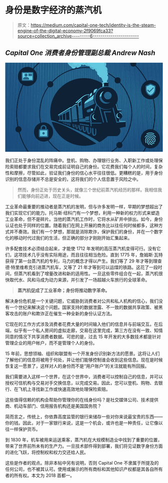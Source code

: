 # 身份是数字经济的蒸汽机

> 原文：<https://medium.com/capital-one-tech/identity-is-the-steam-engine-of-the-digital-economy-2f9069fca33?source=collection_archive---------6----------------------->

## *Capital One 消费者身份管理副总裁 Andrew Nash*

![](img/62168e3e4d4e33f58144bf1e4d98c4c0.png)

我们正处于身份混乱的阵痛中。登机、购物、办理银行业务、入职新工作或处理保险索赔都要求我们在交易完成前证明自己的身份。它花费我们每个人的时间，复杂性和摩擦，尽管如此，验证我们身份的信心水平往往很低。更糟糕的是，用于身份识别的信息存储并不总是安全的，这将我们的个人信息置于风险之中。

> 然而，身份正处于历史关头，就像三个世纪前蒸汽机经历的那样。我相信我们能够向前迈进，现在正是时候。

工业革命最重要的推动者是蒸汽机的发明，但与许多发明一样，早期的梦想超出了我们实现它们的能力。托马斯·纽科门有一个梦想，利用一种新的权力形式来塑造工业革命，但不是碎片。当他的蒸汽机工作时，它将水从矿井中排出。如今，身份认证也处于同样的位置。随着我们在网上开展的商务比以往任何时候都多，这种方式并不奏效。我们有一个梦想，那就是消除欺诈，保护我们的身份，并在一个数字化的移动时代过我们的生活，但正确的部分才刚刚开始汇集起来。

许多配套技术必须结合起来，才能使 1712 年发明的高压蒸汽机变得可行。没有它们，这项技术几乎没有实际用途，而且往往相当危险。直到 1775 年，詹姆斯·瓦特获得了第一台蒸汽机的专利，马力的概念才得以产生。我们等了 29 年才等到理查德·特里维希克引进蒸汽机车，又等了 21 年才等到可以运煤的铁路。这花了一段时间，但蒸汽机看到了增量改进和新的适用性。一旦这些零件组合在一起，蒸汽机很快取代水、风和马成为动力来源，并引发了一场超越火车旅行的全球革命。

> **蒸汽机促成了工业革命；身份将推动数字革命。**

解决身份危机是一个关键问题，它威胁到消费者对公共和私人机构的信心，我们没有一个世纪来解决这个问题。国家支持的数据泄露、不一致的数据共享政策、被黑客攻击的账户和欺诈正在催生一种全新的身份认证方法。

它现在的工作方式涉及消费者花费大量的时间输入他们的信息并与前端交互。在后端，似乎有一个私人房间的虚拟走廊，交易在这里完成，第三方在没有一致、知情同意的情况下共享消费者数据。可悲的是，过去 15 年开发的大多数技术都是针对管理企业的用户帐户，而不是管理个人的身份。

15 年前，思想领袖、组织和联盟有一个开发身份识别新方法的愿景。这将让人们了解他们的信息将被用于何处，并让他们能够控制谁会收到这些信息。现在是时候恢复这一愿景了，这样对人的身份而不是“用户账户”的关注就能有所回报。

我们需要进入这样一个世界，在这个世界中，消费者可以控制自己的信息，并可以授权可信机构与交易对手交换信息，以完成交易。因此，您可以登机、购物、去银行、在飞机上寻找新工作或快速高效地处理保险索赔。

这些值得信赖的机构会帮助你管理你的在线身份吗？是社交媒体公司、技术提供商、机动车部门、信用报告机构还是美国国务院？

简而言之，传统上，你依靠高度监管的银行来储存一些对你来说最宝贵的东西——你的钱。因此，对于一家银行来说，这是一个机会，或许也是一种责任，让它像以往一样保护货币。

到 1830 年，机车被用来运送乘客，蒸汽机在大规模制造业中找到了重要的位置，带来了世界前所未有的生产力。一旦技术部件得到部署，我们将见证数字身份方面的进化飞跃，将控制权和权力交还给人民。

这些是作者的观点。除非本帖中另有说明，否则 Capital One 不隶属于所提及的任何公司，也不被其认可。使用或展示的所有商标和其他知识产权都是其各自所有者的所有权。本文为 2018 首都一。